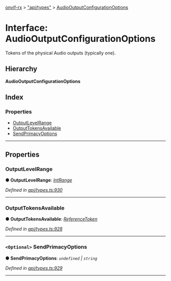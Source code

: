 [onvif-rx](../README.md) > ["api/types"](../modules/_api_types_.md) > [AudioOutputConfigurationOptions](../interfaces/_api_types_.audiooutputconfigurationoptions.md)

# Interface: AudioOutputConfigurationOptions

Tokens of the physical Audio outputs (typically one).

## Hierarchy

**AudioOutputConfigurationOptions**

## Index

### Properties

* [OutputLevelRange](_api_types_.audiooutputconfigurationoptions.md#outputlevelrange)
* [OutputTokensAvailable](_api_types_.audiooutputconfigurationoptions.md#outputtokensavailable)
* [SendPrimacyOptions](_api_types_.audiooutputconfigurationoptions.md#sendprimacyoptions)

---

## Properties

<a id="outputlevelrange"></a>

###  OutputLevelRange

**● OutputLevelRange**: *[IntRange](_api_types_.intrange.md)*

*Defined in [api/types.ts:930](https://github.com/patrickmichalina/onvif-rx/blob/034e4d6/src/api/types.ts#L930)*

___
<a id="outputtokensavailable"></a>

###  OutputTokensAvailable

**● OutputTokensAvailable**: *[ReferenceToken](../modules/_api_types_.md#referencetoken)*

*Defined in [api/types.ts:928](https://github.com/patrickmichalina/onvif-rx/blob/034e4d6/src/api/types.ts#L928)*

___
<a id="sendprimacyoptions"></a>

### `<Optional>` SendPrimacyOptions

**● SendPrimacyOptions**: *`undefined` \| `string`*

*Defined in [api/types.ts:929](https://github.com/patrickmichalina/onvif-rx/blob/034e4d6/src/api/types.ts#L929)*

___

